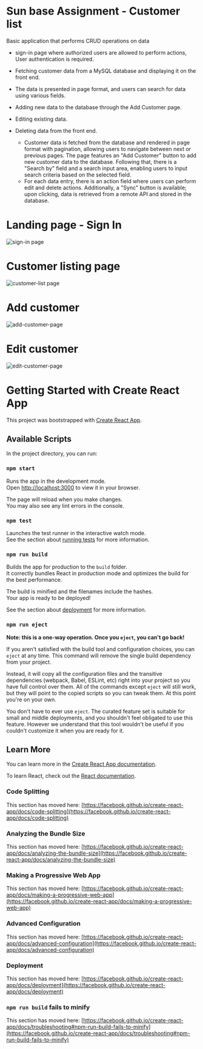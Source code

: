 # Sun base Assignment - Customer list
  Basic application that performs CRUD operations on data
  -  sign-in page where authorized users are allowed to perform actions, User authentication is required.
  - Fetching customer data from a MySQL database and displaying it on the front end.
  - The data is presented in page format, and users can search for data using various fields.
  - Adding new data to the database through the Add Customer page.
  - Editing existing data.
  - Deleting data from the front end.

      - Customer data is fetched from the database and rendered in page format with pagination, allowing users to navigate between next or previous pages. The page features an "Add Customer" button to add             new customer data to the database. Following that, there is a "Search by" field and a search input area, enabling users to input search criteria based on the selected field.
      - For each data entry, there is an action field where users can perform edit and delete actions. Additionally, a "Sync" button is available; upon clicking, data is retrieved from a remote API and               stored in the database.
    
 
# Landing page - Sign In

![sign-in page](https://github.com/Sunbase-Assignment/frontend/assets/115056892/75b45f9a-f4e0-49cf-ae34-c4d161ad5375)



# Customer listing page

  ![customer-list page](https://github.com/Sunbase-Assignment/frontend/assets/115056892/de808501-87e8-4194-a553-bae85fcf5a24)

# Add customer

![add-customer-page](https://github.com/Sunbase-Assignment/frontend/assets/115056892/006b6b54-8c7b-499f-b118-4127735279c1)


# Edit customer

![edit-customer-page](https://github.com/Sunbase-Assignment/frontend/assets/115056892/92e3f48a-4cc9-49db-ab3b-ace59d73a920)








# Getting Started with Create React App

This project was bootstrapped with [Create React App](https://github.com/facebook/create-react-app).

## Available Scripts

In the project directory, you can run:

### `npm start`

Runs the app in the development mode.\
Open [http://localhost:3000](http://localhost:3000) to view it in your browser.

The page will reload when you make changes.\
You may also see any lint errors in the console.

### `npm test`

Launches the test runner in the interactive watch mode.\
See the section about [running tests](https://facebook.github.io/create-react-app/docs/running-tests) for more information.

### `npm run build`

Builds the app for production to the `build` folder.\
It correctly bundles React in production mode and optimizes the build for the best performance.

The build is minified and the filenames include the hashes.\
Your app is ready to be deployed!

See the section about [deployment](https://facebook.github.io/create-react-app/docs/deployment) for more information.

### `npm run eject`

**Note: this is a one-way operation. Once you `eject`, you can't go back!**

If you aren't satisfied with the build tool and configuration choices, you can `eject` at any time. This command will remove the single build dependency from your project.

Instead, it will copy all the configuration files and the transitive dependencies (webpack, Babel, ESLint, etc) right into your project so you have full control over them. All of the commands except `eject` will still work, but they will point to the copied scripts so you can tweak them. At this point you're on your own.

You don't have to ever use `eject`. The curated feature set is suitable for small and middle deployments, and you shouldn't feel obligated to use this feature. However we understand that this tool wouldn't be useful if you couldn't customize it when you are ready for it.

## Learn More

You can learn more in the [Create React App documentation](https://facebook.github.io/create-react-app/docs/getting-started).

To learn React, check out the [React documentation](https://reactjs.org/).

### Code Splitting

This section has moved here: [https://facebook.github.io/create-react-app/docs/code-splitting](https://facebook.github.io/create-react-app/docs/code-splitting)

### Analyzing the Bundle Size

This section has moved here: [https://facebook.github.io/create-react-app/docs/analyzing-the-bundle-size](https://facebook.github.io/create-react-app/docs/analyzing-the-bundle-size)

### Making a Progressive Web App

This section has moved here: [https://facebook.github.io/create-react-app/docs/making-a-progressive-web-app](https://facebook.github.io/create-react-app/docs/making-a-progressive-web-app)

### Advanced Configuration

This section has moved here: [https://facebook.github.io/create-react-app/docs/advanced-configuration](https://facebook.github.io/create-react-app/docs/advanced-configuration)

### Deployment

This section has moved here: [https://facebook.github.io/create-react-app/docs/deployment](https://facebook.github.io/create-react-app/docs/deployment)

### `npm run build` fails to minify

This section has moved here: [https://facebook.github.io/create-react-app/docs/troubleshooting#npm-run-build-fails-to-minify](https://facebook.github.io/create-react-app/docs/troubleshooting#npm-run-build-fails-to-minify)
